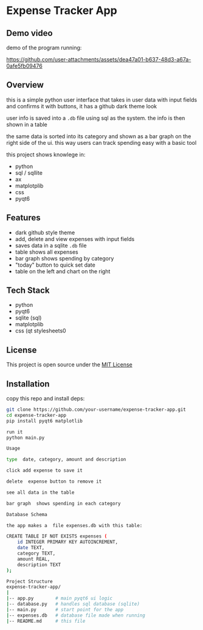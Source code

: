 # Expense Tracker App

## Demo video
demo of the program running:

https://github.com/user-attachments/assets/dea47a01-b637-48d3-a67a-0afe5fb09476

## Overview

this is a simple python user interface that takes in user data with input fields and confirms it with buttons, it has a github dark theme look

user info is saved into  a `.db` file using sql as the system. the info is then shown in a table

the same data is sorted into its category and shown as a bar graph on the right side of the ui. this way users can track spending easy with a basic tool

this project  shows knowlege in:
- python
- sql / sqllite
- ax
- matplotplib
- css
- pyqt6

## Features
- dark github style theme
- add, delete and view expenses with input fields
- saves data  in a sqlite `.db` file
- table shows all expenses
- bar graph shows spending by category
- "today" button to quick set date
- table on  the left and chart on the right

## Tech Stack
- python
- pyqt6
- sqlite (sql)
- matplotplib
- css  (qt stylesheets0

## License
This project  is open source under the [MIT License](https://opensource.org/license/mit)

## Installation

copy this  repo and install deps:

```bash
git clone https://github.com/your-username/expense-tracker-app.git
cd expense-tracker-app
pip install pyqt6 matplotlib

run it
python main.py

Usage

type  date, category, amount and description

click add expense to save it

delete  expense button to remove it

see all data in the table

bar graph  shows spending in each category

Database Schema

the app makes a  file expenses.db with this table:

CREATE TABLE IF NOT EXISTS expenses (
    id INTEGER PRIMARY KEY AUTOINCREMENT,
    date TEXT,
    category TEXT,
    amount REAL,
    description TEXT
);

Project Structure
expense-tracker-app/
|
|-- app.py        # main pyqt6 ui logic
|-- database.py   # handles sql database (sqlite)
|-- main.py       # start point for the app
|-- expenses.db   # database file made when running
|-- README.md     # this file



